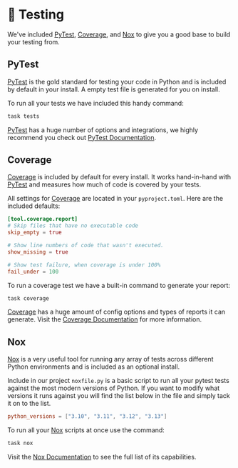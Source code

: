 # 🧪 Testing

We've included [PyTest], [Coverage], and [Nox] to give you a good base to build your testing from.

## PyTest

[PyTest] is the gold standard for testing your code in Python and is included by default in your install. A empty test file is generated for you on install.

To run all your tests we have included this handy command:

```bash
task tests
```

[PyTest] has a huge number of options and integrations, we highly recommend you check out [PyTest Documentation](https://docs.pytest.org/en/stable/).

## Coverage

[Coverage] is included by default for every install. It works hand-in-hand with [PyTest] and measures how much of code is covered by your tests.

All settings for [Coverage] are located in your `pyproject.toml`. Here are the included defaults:

```toml
[tool.coverage.report]
# Skip files that have no executable code
skip_empty = true

# Show line numbers of code that wasn't executed.
show_missing = true

# Show test failure, when coverage is under 100%
fail_under = 100
```

To run a coverage test we have a built-in command to generate your report:

```bash
task coverage
```

[Coverage] has a huge amount of config options and types of reports it can generate. Visit the [Coverage Documentation](https://coverage.readthedocs.io/en/7.9.1/) for more information.

## Nox

[Nox] is a very useful tool for running any array of tests across different Python environments and is included as an optional install.

Include in our project `noxfile.py` is a basic script to run all your pytest tests against the most modern versions of Python. If you want to modify what versions it runs against you will find the list below in the file and simply tack it on to the list.

```toml
python_versions = ["3.10", "3.11", "3.12", "3.13"]
```

To run all your [Nox] scripts at once use the command:

```bash
task nox
```

Visit the [Nox Documentation](https://nox.thea.codes/en/stable/config.html) to see the full list of its capabilities.

[Nox]: https://nox.thea.codes/en/stable/index.html
[PyTest]: https://docs.pytest.org/en/stable/
[Coverage]: https://coverage.readthedocs.io/en
